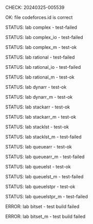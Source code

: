 CHECK: 20240325-005539
OK: file codeforces.id is correct
STATUS: lab complex - test-failed
STATUS: lab complex_io - test-failed
STATUS: lab complex_m - test-ok
STATUS: lab rational - test-failed
STATUS: lab rational_io - test-failed
STATUS: lab rational_m - test-ok
STATUS: lab dynarr - test-ok
STATUS: lab dynarr_m - test-ok
STATUS: lab stackarr - test-ok
STATUS: lab stackarr_m - test-ok
STATUS: lab stacklst - test-ok
STATUS: lab stacklst_m - test-failed
STATUS: lab queuearr - test-ok
STATUS: lab queuearr_m - test-failed
STATUS: lab queuelst - test-ok
STATUS: lab queuelst_m - test-failed
STATUS: lab queuelstpr - test-ok
STATUS: lab queuelstpr_m - test-failed
ERROR: lab bitset - test build failed
ERROR: lab bitset_m - test build failed
